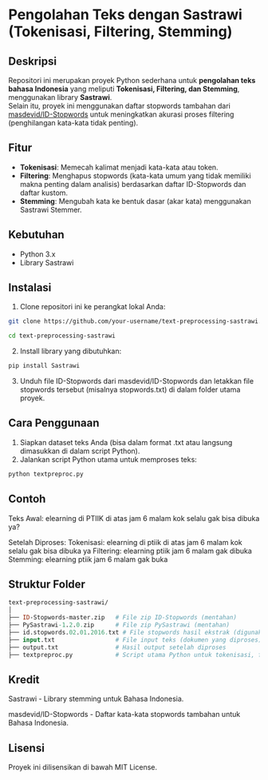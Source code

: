 # Pengolahan Teks dengan Sastrawi (Tokenisasi, Filtering, Stemming)

## Deskripsi
Repositori ini merupakan proyek Python sederhana untuk **pengolahan teks bahasa Indonesia** yang meliputi **Tokenisasi, Filtering, dan Stemming**, menggunakan library **Sastrawi**.  
Selain itu, proyek ini menggunakan daftar stopwords tambahan dari [masdevid/ID-Stopwords](https://github.com/masdevid/ID-Stopwords) untuk meningkatkan akurasi proses filtering (penghilangan kata-kata tidak penting).  

## Fitur
- **Tokenisasi**: Memecah kalimat menjadi kata-kata atau token.
- **Filtering**: Menghapus stopwords (kata-kata umum yang tidak memiliki makna penting dalam analisis) berdasarkan daftar ID-Stopwords dan daftar kustom.
- **Stemming**: Mengubah kata ke bentuk dasar (akar kata) menggunakan Sastrawi Stemmer.

## Kebutuhan
- Python 3.x
- Library Sastrawi

## Instalasi
1. Clone repositori ini ke perangkat lokal Anda:
```bash
git clone https://github.com/your-username/text-preprocessing-sastrawi.git

cd text-preprocessing-sastrawi
```
2. Install library yang dibutuhkan:
```bash
pip install Sastrawi
```
3. Unduh file ID-Stopwords dari masdevid/ID-Stopwords dan letakkan file stopwords tersebut (misalnya stopwords.txt) di dalam folder utama proyek.

## Cara Penggunaan
1. Siapkan dataset teks Anda (bisa dalam format .txt atau langsung dimasukkan di dalam script Python).
2. Jalankan script Python utama untuk memproses teks:
```bash
python textpreproc.py
```

## Contoh
Teks Awal:
elearning di PTIIK di atas jam 6 malam kok selalu gak bisa dibuka ya?

Setelah Diproses:
Tokenisasi: elearning di ptiik di atas jam 6 malam kok selalu gak bisa dibuka ya
Filtering: elearning ptiik jam 6 malam gak dibuka
Stemming: elearning ptiik jam 6 malam gak buka

## Struktur Folder
```graphql
text-preprocessing-sastrawi/
│
├── ID-Stopwords-master.zip   # File zip ID-Stopwords (mentahan)
├── PySastrawi-1.2.0.zip      # File zip PySastrawi (mentahan)
├── id.stopwords.02.01.2016.txt # File stopwords hasil ekstrak (digunakan untuk filtering)
├── input.txt                 # File input teks (dokumen yang diproses)
├── output.txt                # Hasil output setelah diproses
├── textpreproc.py            # Script utama Python untuk tokenisasi, filtering, stemming
```

## Kredit
Sastrawi - Library stemming untuk Bahasa Indonesia.

masdevid/ID-Stopwords - Daftar kata-kata stopwords tambahan untuk Bahasa Indonesia.

## Lisensi
Proyek ini dilisensikan di bawah MIT License.
